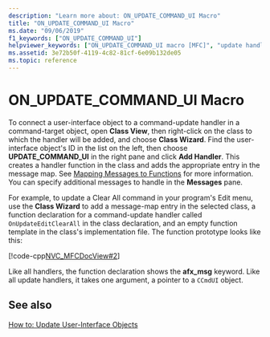 ```yaml
---
description: "Learn more about: ON_UPDATE_COMMAND_UI Macro"
title: "ON_UPDATE_COMMAND_UI Macro"
ms.date: "09/06/2019"
f1_keywords: ["ON_UPDATE_COMMAND_UI"]
helpviewer_keywords: ["ON_UPDATE_COMMAND_UI macro [MFC]", "update handlers [MFC]", "command-handler macros", "updating user-interface objects [MFC]"]
ms.assetid: 3e72b50f-4119-4c82-81cf-6e09b132de05
ms.topic: reference
---
```

# ON_UPDATE_COMMAND_UI Macro

To connect a user-interface object to a command-update handler in a command-target object, open **Class View**, then right-click on the class to which the handler will be added, and choose **Class Wizard**. Find the user-interface object's ID in the list on the left, then choose **UPDATE_COMMAND_UI** in the right pane and click **Add Handler**. This creates a handler function in the class and adds the appropriate entry in the message map. See [Mapping Messages to Functions](reference/mapping-messages-to-functions.md) for more information. You can specify additional messages to handle in the **Messages** pane.

For example, to update a Clear All command in your program's Edit menu, use the **Class Wizard** to add a message-map entry in the selected class, a function declaration for a command-update handler called `OnUpdateEditClearAll` in the class declaration, and an empty function template in the class's implementation file. The function prototype looks like this:

[!code-cpp[NVC_MFCDocView#2](codesnippet/cpp/on-update-command-ui-macro_1.h)]

Like all handlers, the function declaration shows the **afx_msg** keyword. Like all update handlers, it takes one argument, a pointer to a `CCmdUI` object.

## See also

[How to: Update User-Interface Objects](how-to-update-user-interface-objects.md)
